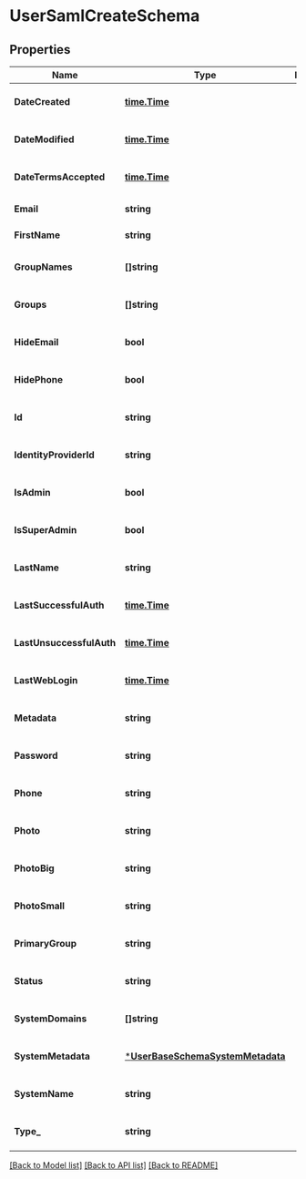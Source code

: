# UserSamlCreateSchema

## Properties
Name | Type | Description | Notes
------------ | ------------- | ------------- | -------------
**DateCreated** | [**time.Time**](time.Time.md) |  | [optional] [default to null]
**DateModified** | [**time.Time**](time.Time.md) |  | [optional] [default to null]
**DateTermsAccepted** | [**time.Time**](time.Time.md) |  | [optional] [default to null]
**Email** | **string** |  | [default to null]
**FirstName** | **string** |  | [default to null]
**GroupNames** | **[]string** |  | [optional] [default to null]
**Groups** | **[]string** |  | [optional] [default to null]
**HideEmail** | **bool** |  | [optional] [default to null]
**HidePhone** | **bool** |  | [optional] [default to null]
**Id** | **string** |  | [optional] [default to null]
**IdentityProviderId** | **string** |  | [optional] [default to null]
**IsAdmin** | **bool** |  | [optional] [default to null]
**IsSuperAdmin** | **bool** |  | [optional] [default to null]
**LastName** | **string** |  | [optional] [default to null]
**LastSuccessfulAuth** | [**time.Time**](time.Time.md) |  | [optional] [default to null]
**LastUnsuccessfulAuth** | [**time.Time**](time.Time.md) |  | [optional] [default to null]
**LastWebLogin** | [**time.Time**](time.Time.md) |  | [optional] [default to null]
**Metadata** | **string** |  | [optional] [default to null]
**Password** | **string** |  | [optional] [default to null]
**Phone** | **string** |  | [optional] [default to null]
**Photo** | **string** |  | [optional] [default to null]
**PhotoBig** | **string** |  | [optional] [default to null]
**PhotoSmall** | **string** |  | [optional] [default to null]
**PrimaryGroup** | **string** |  | [optional] [default to null]
**Status** | **string** |  | [optional] [default to null]
**SystemDomains** | **[]string** |  | [optional] [default to null]
**SystemMetadata** | [***UserBaseSchemaSystemMetadata**](UserBaseSchema_system_metadata.md) |  | [optional] [default to null]
**SystemName** | **string** |  | [optional] [default to null]
**Type_** | **string** |  | [optional] [default to null]

[[Back to Model list]](../README.md#documentation-for-models) [[Back to API list]](../README.md#documentation-for-api-endpoints) [[Back to README]](../README.md)


